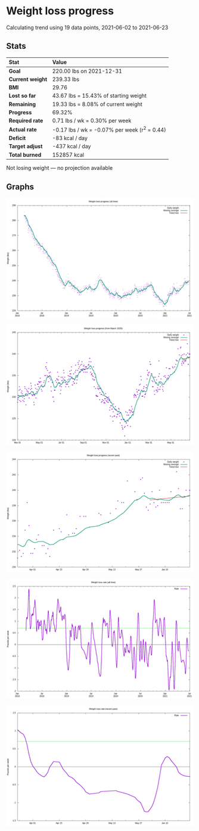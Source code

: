 # Weight loss progress

Calculating trend using 19 data points, 2021-06-02 to 2021-06-23

## Stats

Stat|Value
:-|:-
**Goal**|220.00 lbs on 2021-12-31
**Current weight**|239.33 lbs
**BMI**|29.76
**Lost so far**|43.67 lbs = 15.43% of starting weight
**Remaining**|19.33 lbs =  8.08% of current  weight
**Progress**|69.32%
**Required rate**|0.71 lbs / wk = 0.30% per week
**Actual rate**|-0.17 lbs / wk = -0.07% per week  (r<sup>2</sup> = 0.44)
**Deficit**|-83 kcal / day
**Target adjust**|-437 kcal / day
**Total burned**|152857 kcal

Not losing weight &mdash; no projection available

## Graphs

![](weight-graph-alltime.png)

![](weight-graph-covid.png)

![](weight-graph-recent.png)

![](rate-graph-alltime.png)

![](rate-graph-recent.png)
